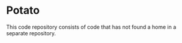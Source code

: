 Potato
======

This code repository consists of code that has not found a home in a separate repository.
